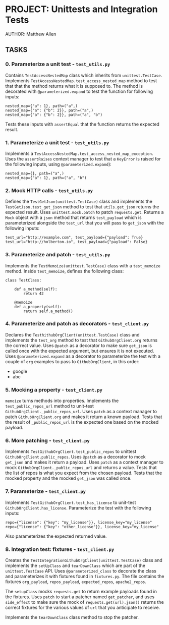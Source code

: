 # PROJECT: Unittests and Integration Tests

AUTHOR: Matthew Allen

## TASKS

### 0. Parameterize a unit test - `test_utils.py`

Contains `TestAccessNestedMap` class which inherits from `unittest.TestCase`.
Implements `TestAccessNestedMap.test_access_nested_map` method to test that that the method returns what it is supposed to.
The method is decorated with `@parameterized.expand` to test the function for following inputs:

    nested_map={"a": 1}, path=("a",)
    nested_map={"a": {"b": 2}}, path=("a",)
    nested_map={"a": {"b": 2}}, path=("a", "b")

Tests these inputs with `assertEqual` that the function returns the expected result.

### 1. Parameterize a unit test - `test_utils.py`

Implements a `TestAccessNestedMap.test_access_nested_map_exception`.  Uses the `assertRaises` context manager to test that a `KeyError` is raised for the following inputs, using `@parameterized.expand`):

    nested_map={}, path=("a",)
    nested_map={"a": 1}, path=("a", "b")

### 2. Mock HTTP calls - `test_utils.py`

Defines the `TestGetJson(unittest.TestCase)` class and implements the `TestGetJson.test_get_json` method to test that `utils.get_json` returns the expected result.
Uses `unittest.mock.patch` to patch `requests.get`.  Returns a `Mock` object with a `json` method that returns `test_payload` which is parameterized alongside the `test_url` that you will pass to `get_json` with the following inputs:

    test_url="http://example.com", test_payload={"payload": True}
    test_url="http://holberton.io", test_payload={"payload": False}

### 3. Parameterize and patch - `test_utils.py`

Implements the `TestMemoize(unittest.TestCase)` class with a `test_memoize` method.
Inside `test_memoize`, defines the following class:

    class TestClass:

        def a_method(self):
            return 42

        @memoize
        def a_property(self):
            return self.a_method()

### 4. Parameterize and patch as decorators - `test_client.py`

Declares the `TesthithubOrgClient(unittest.TestCase)` class and implements the `test_org` method to test that `GithubOrgClient.org` returns the correct value.
Uses `@patch` as a decorator to make sure `get_json` is called once with the expected argument, but ensures it is not executed.
Uses `@parameterized.expand` as a decorator to parameterize the test with a couple of `org` examples to pass to `GithubOrgClient`, in this order:

* google
* abc

### 5. Mocking a property - `test_client.py`

`memoize` turns methods into properties.  Implements the `test_public_repos_url` method to unit-test `GithubOrgClient._public_repos_url`.
Uses `patch` as a context manager to patch `GithubOrgClient.org` and makes it return a known payload.
Tests that the result of `_public_repos_url` is the expected one based on the mocked payload.

### 6. More patching - `test_client.py`

Implements `TestGithubOrgClient.test_public_repos` to unittest `GithubOrgClient.public_repos`.
Uses `@patch` as a decorator to mock `get_json` and makes it return a payload.
Uses `patch` as a context manager to mock `GithubOrgClient._public_repos_url` and returns a value.
Tests that the list of repos is what you expect from the chosen payload.
Tests that the mocked property and the mocked `get_json` was called once.

### 7. Parameterize - `test_client.py`

Implements `TestGithubOrgClient.test_has_license` to unit-test `GithubOrgClient.has_license`.
Parameterize the test with the following inputs:

    repo={"license": {"key": "my_license"}}, license_key="my_license"
    repo={"license": {"key": "other_license"}}, license_key="my_license"

Also parameterizes the expected returned value.

### 8. Integration test: fixtures - `test_client.py`

Creates the `TestIntegrationGithubOrgClient(unittest.TestCase)` class and implements the `setUpClass` and `tearDownClass` which are part of the `unittest.TestCase` API.
Uses `@parameterized_class` to decorate the class and parameterizes it with fixtures found in `fixtures.py`.  The file contains the fixtures `org_payload`, `repos_payload`, `expected_repos`, `apache2_repos`.

The `setupClass` mocks `requests.get` to return example payloads found in the fixtures.
Uses `patch` to start a patcher named `get_patcher`, and uses `side_effect` to make sure the mock of `requests.get(url).json()` returns the correct fixtures for the various values of `url` that you anticipate to receive.

Implements the `tearDownClass` class method to stop the patcher.
